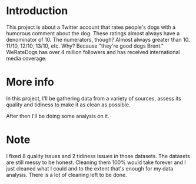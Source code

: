 # Introduction

This project is about a Twitter account that rates people's dogs with a humorous comment about the dog. These ratings almost always have a denominator of 10. The numerators, though? Almost always greater than 10. 11/10, 12/10, 13/10, etc. Why? Because "they're good dogs Brent." WeRateDogs has over 4 million followers and has received international media coverage.

# More info

In this project, I'll be gathering data from a variety of sources, assess its quality and tidiness to make it as clean as possible.

After then I'll be doing some analysis on it.

# Note

I fixed 8 quality issues and 2 tidiness issues in those datasets. The datasets are still messy to be honest. Cleaning them 100% would take forever and I just cleaned what I could and to the extent that's enough for my data analysis.
There is a lot of cleaning left to be done.